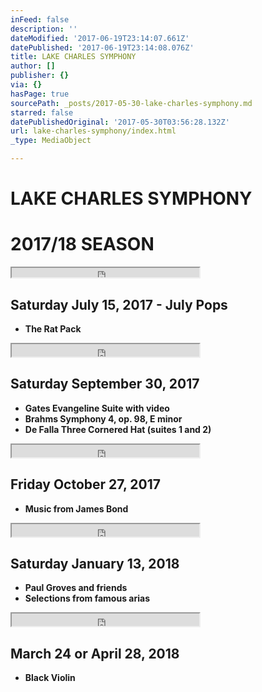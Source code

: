 ```yaml
---
inFeed: false
description: ''
dateModified: '2017-06-19T23:14:07.661Z'
datePublished: '2017-06-19T23:14:08.076Z'
title: LAKE CHARLES SYMPHONY
author: []
publisher: {}
via: {}
hasPage: true
sourcePath: _posts/2017-05-30-lake-charles-symphony.md
starred: false
datePublishedOriginal: '2017-05-30T03:56:28.132Z'
url: lake-charles-symphony/index.html
_type: MediaObject

---
```

# LAKE CHARLES SYMPHONY

# 2017/18 SEASON

<iframe src="https://the-grid.github.io/ed-userhtml/?g=eJwDAAAAAAE" height="15" style=""></iframe>

## Saturday July 15, 2017 - July Pops

* **The Rat Pack**

<iframe src="https://the-grid.github.io/ed-userhtml/?g=eJwDAAAAAAE" height="20" style=""></iframe>

## Saturday September 30, 2017

* **Gates Evangeline Suite with video**
* **Brahms Symphony 4, op. 98, E minor**
* **De Falla Three Cornered Hat (suites 1 and 2)**

<iframe src="https://the-grid.github.io/ed-userhtml/?g=eJwDAAAAAAE" height="20" style=""></iframe>

## Friday October 27, 2017

* **Music from James Bond**

<iframe src="https://the-grid.github.io/ed-userhtml/?g=eJwDAAAAAAE" height="20" style=""></iframe>

## Saturday January 13, 2018

* **Paul Groves and friends**
* **Selections from famous arias**

<iframe src="https://the-grid.github.io/ed-userhtml/?g=eJwDAAAAAAE" height="20" style=""></iframe>

## March 24 or April 28, 2018

* **Black Violin**